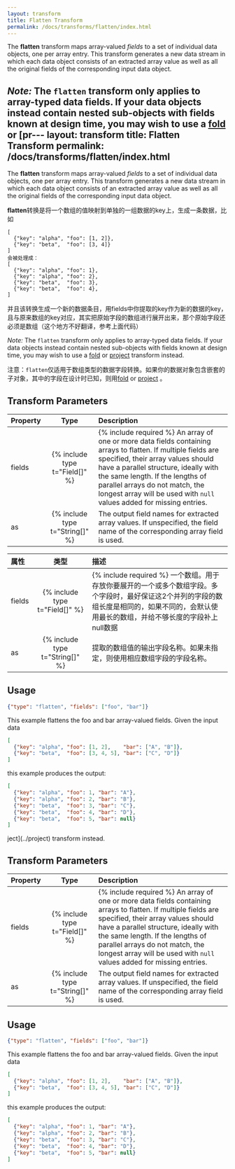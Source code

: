 ```yaml
---
layout: transform
title: Flatten Transform
permalink: /docs/transforms/flatten/index.html
---
```


The **flatten** transform maps array-valued _fields_ to a set of individual data objects, one per array entry. This transform generates a new data stream in which each data object consists of an extracted array value as well as all the original fields of the corresponding input data object.

_Note:_ The `flatten` transform only applies to array-typed data fields. If your data objects instead contain nested sub-objects with fields known at design time, you may wish to use a [fold](../fold) or [pr---
layout: transform
title: Flatten Transform
permalink: /docs/transforms/flatten/index.html
---

The **flatten** transform maps array-valued _fields_ to a set of individual data objects, one per array entry. This transform generates a new data stream in which each data object consists of an extracted array value as well as all the original fields of the corresponding input data object.

**flatten**转换是将一个数组的值映射到单独的一组数据的key上，生成一条数据，比如

```
[
  {"key": "alpha", "foo": [1, 2]},
  {"key": "beta",  "foo": [3, 4]}
]
会被处理成：
[
  {"key": "alpha", "foo": 1},
  {"key": "alpha", "foo": 2},
  {"key": "beta",  "foo": 3},
  {"key": "beta",  "foo": 4},
]
```
并且该转换生成一个新的数据条目，用fields中你提取的key作为新的数据的key，且与原来数组的key对应，其实把原始字段的数组进行展开出来，那个原始字段还必须是数组（这个地方不好翻译，参考上面代码）

_Note:_ The `flatten` transform only applies to array-typed data fields. If your data objects instead contain nested sub-objects with fields known at design time, you may wish to use a [fold](../fold) or [project](../project) transform instead.

注意：`flatten`仅适用于数组类型的数据字段转换。如果你的数据对象包含嵌套的子对象，其中的字段在设计时已知，则用[fold](../fold) or [project](../project) 。

## Transform Parameters

| Property            | Type                            | Description   |
| :------------------ | :-----------------------------: | :------------ |
| fields              | {% include type t="Field[]" %}  | {% include required %} An array of one or more data fields containing arrays to flatten. If multiple fields are specified, their array values should have a parallel structure, ideally with the same length. If the lengths of parallel arrays do not match, the longest array will be used with `null` values added for missing entries.|
| as                  | {% include type t="String[]" %} | The output field names for extracted array values. If unspecified, the field name of the corresponding array field is used.|

| 属性            | 类型                            | 描述   |
| :------------------ | :-----------------------------: | :------------ |
| fields              | {% include type t="Field[]" %}  | {% include required %} 一个数组。用于存放你要展开的一个或多个数组字段。多个字段时，最好保证这2个并列的字段的数组长度是相同的，如果不同的，会默认使用最长的数组，并给不够长度的字段补上null数据|
| as                  | {% include type t="String[]" %} | 提取的数组值的输出字段名称。如果未指定，则使用相应数组字段的字段名称。|


## Usage

```json
{"type": "flatten", "fields": ["foo", "bar"]}
```

This example flattens the foo and bar array-valued fields. Given the input data

```json
[
  {"key": "alpha", "foo": [1, 2],    "bar": ["A", "B"]},
  {"key": "beta",  "foo": [3, 4, 5], "bar": ["C", "D"]}
]
```

this example produces the output:

```json
[
  {"key": "alpha", "foo": 1, "bar": "A"},
  {"key": "alpha", "foo": 2, "bar": "B"},
  {"key": "beta",  "foo": 3, "bar": "C"},
  {"key": "beta",  "foo": 4, "bar": "D"},
  {"key": "beta",  "foo": 5, "bar": null}
]
```




ject](../project) transform instead.


## Transform Parameters

| Property            | Type                            | Description   |
| :------------------ | :-----------------------------: | :------------ |
| fields              | {% include type t="Field[]" %}  | {% include required %} An array of one or more data fields containing arrays to flatten. If multiple fields are specified, their array values should have a parallel structure, ideally with the same length. If the lengths of parallel arrays do not match, the longest array will be used with `null` values added for missing entries.|
| as                  | {% include type t="String[]" %} | The output field names for extracted array values. If unspecified, the field name of the corresponding array field is used.|

## Usage

```json
{"type": "flatten", "fields": ["foo", "bar"]}
```

This example flattens the foo and bar array-valued fields. Given the input data

```json
[
  {"key": "alpha", "foo": [1, 2],    "bar": ["A", "B"]},
  {"key": "beta",  "foo": [3, 4, 5], "bar": ["C", "D"]}
]
```

this example produces the output:

```json
[
  {"key": "alpha", "foo": 1, "bar": "A"},
  {"key": "alpha", "foo": 2, "bar": "B"},
  {"key": "beta",  "foo": 3, "bar": "C"},
  {"key": "beta",  "foo": 4, "bar": "D"},
  {"key": "beta",  "foo": 5, "bar": null}
]
```
